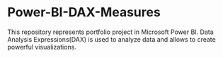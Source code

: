 # Power-BI-DAX-Measures
This repository represents portfolio project in Microsoft Power BI. Data Analysis Expressions(DAX) is used to analyze data and allows to create powerful visualizations.

